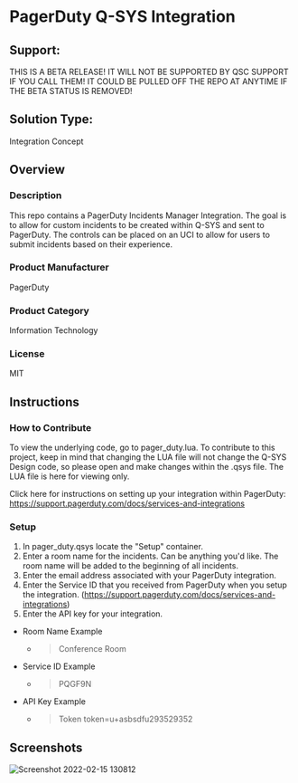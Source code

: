 # PagerDuty Q-SYS Integration

## Support:
THIS IS A BETA RELEASE! IT WILL NOT BE SUPPORTED BY QSC SUPPORT IF YOU CALL THEM!
IT COULD BE PULLED OFF THE REPO AT ANYTIME IF THE BETA STATUS IS REMOVED!

## Solution Type: 
Integration Concept

## Overview
### Description
This repo contains a PagerDuty Incidents Manager Integration. The goal is to allow for custom incidents to be created within Q-SYS and sent to PagerDuty. The controls can be placed on an UCI to allow for users to submit incidents based on their experience. 
 
### Product Manufacturer
PagerDuty
### Product Category
Information Technology
### License
MIT

## Instructions

### How to Contribute
To view the underlying code, go to pager_duty.lua. To contribute to this project, keep in mind that changing the LUA file will not change the Q-SYS Design code, so please open and make changes within the .qsys file. The LUA file is here for viewing only.

Click here for instructions on setting up your integration within PagerDuty: https://support.pagerduty.com/docs/services-and-integrations

### Setup
1. In pager_duty.qsys locate the "Setup" container. 
2. Enter a room name for the incidents. Can be anything you'd like. The room name will be added to the beginning of all incidents. 
3. Enter the email address associated with your PagerDuty integration.
4. Enter the Service ID that you received from PagerDuty when you setup the integration. (https://support.pagerduty.com/docs/services-and-integrations)
5. Enter the API key for your integration. 

- Room Name Example 
  - > Conference Room

- Service ID Example 
  - > PQGF9N

- API Key Example 
  - > Token token=u+asbsdfu293529352

## Screenshots
![Screenshot 2022-02-15 130812](https://user-images.githubusercontent.com/99763087/154346675-23f63c89-9ddc-47b9-85e0-2cf6f82c7baa.png)


